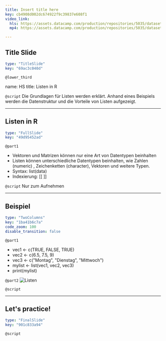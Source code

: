 ```yaml
---
title: Insert title here
key: cb4908d002dc674922f9c39837e608f1
video_link:
  hls: https://assets.datacamp.com/production/repositories/5035/datasets/66ecc9e700c5892c7d1fb00b55ad56c06c5a6324/Listen_in_R_Video.m3u8
  mp4: https://assets.datacamp.com/production/repositories/5035/datasets/c6b20893377b1f3ce2a8a7a58aaca426be732099/Listen_in_R_Video.mp4

---
```

## Title Slide

```yaml
type: "TitleSlide"
key: "69ac3c040d"
```

`@lower_third`

name: HS
title: Listen in R


`@script`
Die Grundlagen für Listen werden erklärt. Anhand eines Beispiels werden die Datenstruktur und die Vorteile von Listen aufgezeigt.


---
## Listen in R

```yaml
type: "FullSlide"
key: "49d95452ad"
```

`@part1`
- Vektoren und Matrizen können nur eine Art von Datentypen beinhalten
- Listen können unterschiedliche Datentypen beinhalten, wie Zahlen (numeric) , Zeichenketten (character), Vektoren und weitere Typen.
- Syntax: list(data)
- Indexierung: [[ ]]


`@script`
Nur zum Aufnehmen


---
## Beispiel

```yaml
type: "TwoColumns"
key: "1ba41b6c7a"
code_zoom: 100
disable_transition: false
```

`@part1`
- vec1 <- c(TRUE, FALSE, TRUE)
- vec2 <- c(6.5, 7.5, 9)
- vec3 <- c("Montag", "Dienstag", "Mittwoch")
- mylist <- list(vec1, vec2, vec3)
- print(mylist)


`@part2`
![Listen](https://assets.datacamp.com/production/repositories/5035/datasets/c6edac4871c6b2b7b7bb0308146b2b08fe0f2b46/Listen_%C3%9Cbersicht_Fazit.PNG)


`@script`



---
## Let's practice!

```yaml
type: "FinalSlide"
key: "901c833a94"
```

`@script`


